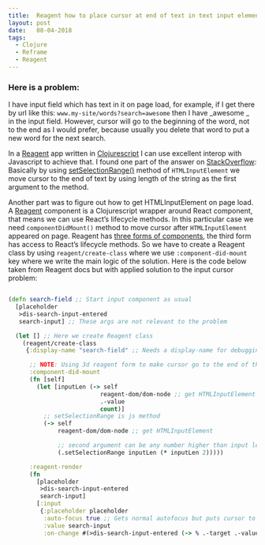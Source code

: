 ```yaml
---
title:  Reagent how to place cursor at end of text in text input element
layout: post
date:   08-04-2018
tags:
  - Clojure
  - Reframe
  - Reagent
---
```

### Here is a problem:
I have input field which has text in it on page load, for example, if I get there by url like this: `www.my-site/words?search=awesome` then I have _awesome _ in the input field.
However, cursor will go to the beginning of the word, not to the end as I would prefer, because usually you delete that word to put a new word for the next search.

In a [Reagent](https://reagent-project.github.io/) app written in [Clojurescript](https://clojurescript.org/) I can use excellent interop with Javascript to achieve that.
I found one part of the answer on [StackOverflow](https://stackoverflow.com/questions/19568041/set-focus-and-cursor-to-end-of-text-input-field-string-w-jquery/19568146#19568146): Basically by using [setSelectionRange()](https://developer.mozilla.org/en-US/docs/Web/API/HTMLInputElement/setSelectionRange) method of `HTMLInputElement` we move cursor to the end of text by using length of the string as the first argument to the method.

Another part was to figure out how to get HTMLInputElement on page load.
A [Reagent](https://reagent-project.github.io/) component is a Clojurescript wrapper around React component, that means we can use React’s lifecycle methods.
In this particular case we need `componentDidMount()` method to move cursor after `HTMLInputElement` appeared on page.
Reagent has [three forms of components](https://github.com/reagent-project/reagent/blob/master/doc/CreatingReagentComponents.md), the third form has access to React’s lifecycle methods. So we have to create a Reagent class by using `reagent/create-class` where we use `:component-did-mount` key where we write the main logic of the solution.
Here is the code below taken from Reagent docs but with applied solution to the input cursor problem:
```clojure

(defn search-field ;; Start input component as usual
  [placeholder
   >dis-search-input-entered
   search-input] ;; These args are not relevant to the problem

  (let [] ;; Here we create Reagent class
    (reagent/create-class
     {:display-name "search-field" ;; Needs a display-name for debugging

      ;; NOTE: Using 3d reagent form to make cursor go to the end of the input value
      :component-did-mount
      (fn [self] 
        (let [inputLen (-> self
                          reagent-dom/dom-node ;; get HTMLInputElement
                          .-value
                          count)]
          ;; setSelectionRange is js method
          (-> self
              reagent-dom/dom-node ;; get HTMLInputElement

              ;; second argument can be any number higher than input length
              (.setSelectionRange inputLen (* inputLen 2))))) 

      :reagent-render
      (fn
        [placeholder
         >dis-search-input-entered
         search-input]
        [:input
         {:placeholder placeholder
          :auto-focus true ;; Gets normal autofocus but puts cursor to beginning of word
          :value search-input
          :on-change #(>dis-search-input-entered (-> % .-target .-value))}])})))

```
